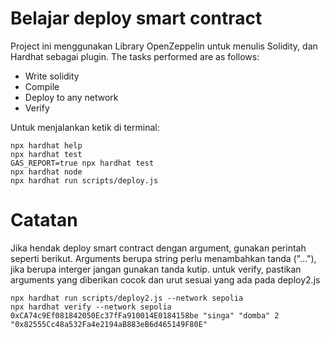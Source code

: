 # Belajar deploy smart contract

Project ini menggunakan Library OpenZeppelin untuk menulis Solidity, dan Hardhat sebagai plugin.
The tasks performed are as follows:

- Write solidity
- Compile
- Deploy to any network
- Verify

Untuk menjalankan ketik di terminal:

```shell
npx hardhat help
npx hardhat test
GAS_REPORT=true npx hardhat test
npx hardhat node
npx hardhat run scripts/deploy.js
```

# Catatan
Jika hendak deploy smart contract dengan argument, gunakan perintah seperti berikut.
Arguments berupa string perlu menambahkan tanda ("..."), jika berupa interger jangan gunakan tanda kutip.
untuk verify, pastikan arguments yang diberikan cocok dan urut sesuai yang ada pada deploy2.js
```
npx hardhat run scripts/deploy2.js --network sepolia
npx hardhat verify --network sepolia 0xCA74c9Ef081842050Ec37fFa910014E0184158be "singa" "domba" 2 "0x82555Cc48a532Fa4e2194aB883eB6d465149F80E"
```